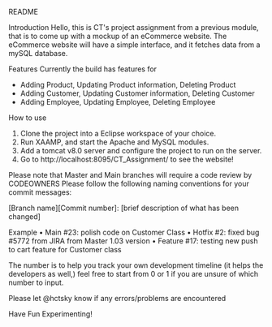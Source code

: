 README

Introduction
Hello, this is CT's project assignment from a previous module, that is to come up with a mockup of an eCommerce website.
The eCommerce website will have a simple interface, and it fetches data from a mySQL database.

Features
Currently the build has features for
- Adding Product, Updating Product information, Deleting Product
- Adding Customer, Updating Customer information, Deleting Customer
- Adding Employee, Updating Employee, Deleting Employee

How to use
1. Clone the project into a Eclipse workspace of your choice.
2. Run XAAMP, and start the Apache and MySQL modules.
3. Add a tomcat v8.0 server and configure the project to run on the server.
4. Go to http://localhost:8095/CT_Assignment/ to see the website!

Please note that Master and Main branches will require a code review by CODEOWNERS
Please follow the following naming conventions for your commit messages:

[Branch name][Commit number]: [brief description of what has been changed]

Example
•	Main #23: polish code on Customer Class
•	Hotfix #2: fixed bug #5772 from JIRA from Master 1.03 version
•	Feature #17: testing new push to cart feature for Customer class

The number is to help you track your own development timeline (it helps the developers as well,) feel free to start from 0 or 1 if you are unsure of which number to input.

Please let @hctsky know if any errors/problems are encountered

Have Fun Experimenting!




